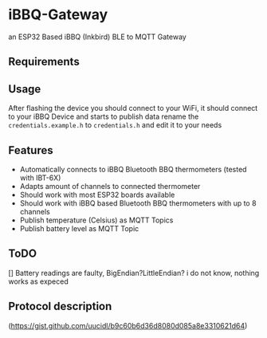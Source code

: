 # iBBQ-Gateway 

an ESP32 Based iBBQ (Inkbird) BLE to MQTT Gateway

## Requirements

## Usage

After flashing the device you should connect to your WiFi, it should connect to your iBBQ Device and starts to publish data
rename the `credentials.example.h` to `credentials.h` and edit it to your needs

## Features

* Automatically connects to iBBQ Bluetooth BBQ thermometers (tested with IBT-6X)
* Adapts amount of channels to connected thermometer
* Should work with most ESP32 boards available
* Should work with iBBQ based Bluetooth BBQ thermometers with up to 8 channels
* Publish temperature (Celsius) as MQTT Topics
* Publish battery level as MQTT Topic

## ToDO
[] Battery readings are faulty, BigEndian?LittleEndian? i do not know, nothing works as expeced

## Protocol description
(https://gist.github.com/uucidl/b9c60b6d36d8080d085a8e3310621d64)

